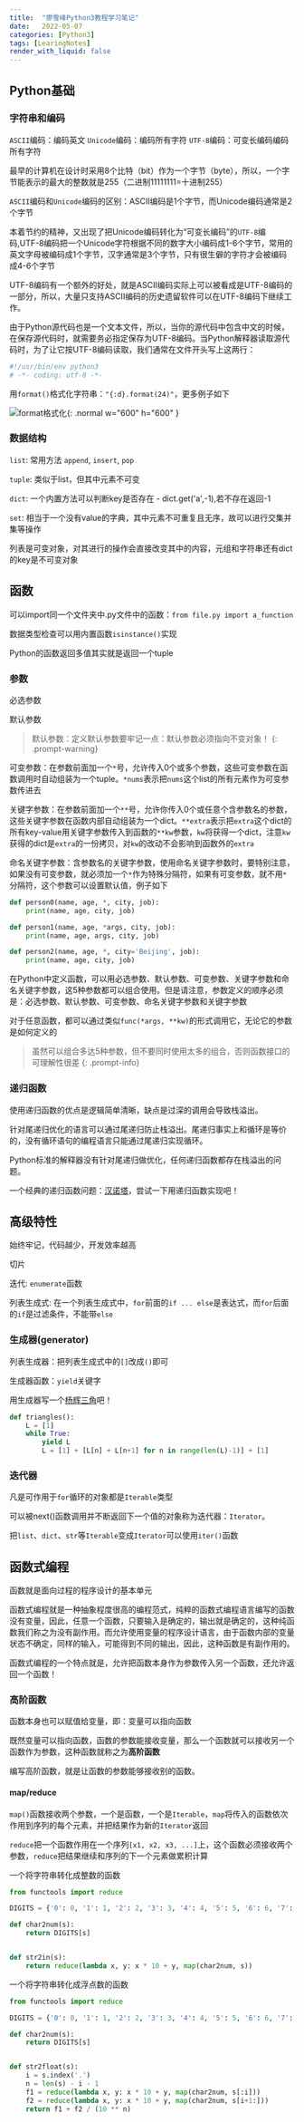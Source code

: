 ```yaml
---
title:  "廖雪峰Python3教程学习笔记"
date:   2022-05-07
categories: [Python3]
tags: [LearingNotes]
render_with_liquid: false
---
```


## Python基础

### 字符串和编码
`ASCII`编码：编码英文
`Unicode`编码：编码所有字符
`UTF-8`编码：可变长编码编码所有字符

最早的计算机在设计时采用8个比特（bit）作为一个字节（byte），所以，一个字节能表示的最大的整数就是255（二进制11111111=十进制255）

`ASCII`编码和`Unicode`编码的区别：ASCII编码是1个字节，而Unicode编码通常是2个字节

本着节约的精神，又出现了把Unicode编码转化为“可变长编码”的`UTF-8`编码,UTF-8编码把一个Unicode字符根据不同的数字大小编码成1-6个字节，常用的英文字母被编码成1个字节，汉字通常是3个字节，只有很生僻的字符才会被编码成4-6个字节

UTF-8编码有一个额外的好处，就是ASCII编码实际上可以被看成是UTF-8编码的一部分，所以，大量只支持ASCII编码的历史遗留软件可以在UTF-8编码下继续工作。

由于Python源代码也是一个文本文件，所以，当你的源代码中包含中文的时候，在保存源代码时，就需要务必指定保存为UTF-8编码。当Python解释器读取源代码时，为了让它按UTF-8编码读取，我们通常在文件开头写上这两行：

```python
#!/usr/bin/env python3
# -*- coding: utf-8 -*-
```

用`format()`格式化字符串：`"{:d}.format(24)"`，更多例子如下

![format格式化](../../assets/img/format.png){: .normal w="600" h="600" }

### 数据结构
`list`: 常用方法 `append`, `insert`, `pop`

`tuple`: 类似于list，但其中元素不可变

`dict`: 一个内置方法可以判断key是否存在 - dict.get('a',-1),若不存在返回-1

`set`: 相当于一个没有value的字典，其中元素不可重复且无序，故可以进行交集并集等操作

列表是可变对象，对其进行的操作会直接改变其中的内容，元组和字符串还有dict的key是不可变对象

## 函数
可以import同一个文件夹中.py文件中的函数：`from file.py import a_function`

数据类型检查可以用内置函数`isinstance()`实现

Python的函数返回多值其实就是返回一个tuple

### 参数
必选参数

默认参数
> 默认参数：定义默认参数要牢记一点：默认参数必须指向不变对象！
{: .prompt-warning}

可变参数：在参数前面加一个`*`号，允许传入0个或多个参数，这些可变参数在函数调用时自动组装为一个tuple。`*nums`表示把`nums`这个list的所有元素作为可变参数传进去

关键字参数：在参数前面加一个`**`号，允许你传入0个或任意个含参数名的参数，这些关键字参数在函数内部自动组装为一个dict。`**extra`表示把`extra`这个dict的所有key-value用关键字参数传入到函数的`**kw`参数，`kw`将获得一个dict，注意`kw`获得的dict是`extra`的一份拷贝，对`kw`的改动不会影响到函数外的`extra`

命名关键字参数：含参数名的关键字参数，使用命名关键字参数时，要特别注意，如果没有可变参数，就必须加一个`*`作为特殊分隔符，如果有可变参数，就不用`*`分隔符，这个参数可以设置默认值，例子如下
```python
def person0(name, age, *, city, job):
    print(name, age, city, job)

def person1(name, age, *args, city, job):
    print(name, age, args, city, job)

def person2(name, age, *, city='Beijing', job):
    print(name, age, city, job)
```

在Python中定义函数，可以用必选参数、默认参数、可变参数、关键字参数和命名关键字参数，这5种参数都可以组合使用。但是请注意，参数定义的顺序必须是：必选参数、默认参数、可变参数、命名关键字参数和关键字参数

对于任意函数，都可以通过类似`func(*args, **kw)`的形式调用它，无论它的参数是如何定义的
> 虽然可以组合多达5种参数，但不要同时使用太多的组合，否则函数接口的可理解性很差
{: .prompt-info}

### 递归函数

使用递归函数的优点是逻辑简单清晰，缺点是过深的调用会导致栈溢出。

针对尾递归优化的语言可以通过尾递归防止栈溢出。尾递归事实上和循环是等价的，没有循环语句的编程语言只能通过尾递归实现循环。

Python标准的解释器没有针对尾递归做优化，任何递归函数都存在栈溢出的问题。

一个经典的递归函数问题：[汉诺塔](https://baike.baidu.com/item/%E6%B1%89%E8%AF%BA%E5%A1%94/3468295)，尝试一下用递归函数实现吧！

## 高级特性
始终牢记，代码越少，开发效率越高

切片

迭代: `enumerate`函数

列表生成式: 在一个列表生成式中，`for`前面的`if ... else`是表达式，而`for`后面的`if`是过滤条件，不能带`else`

### 生成器(generator)
列表生成器：把列表生成式中的`[]`改成`()`即可

生成器函数：`yield`关键字

用生成器写一个[杨辉三角](http://baike.baidu.com/view/7804.htm)吧！

```python
def triangles():
	L = [1]
	while True:
		yield L
		L = [1] + [L[n] + L[n+1] for n in range(len(L)-1)] + [1]
```

### 迭代器
凡是可作用于`for`循环的对象都是`Iterable`类型

可以被next()函数调用并不断返回下一个值的对象称为迭代器：`Iterator`。

把`list`、`dict`、`str`等`Iterable`变成`Iterator`可以使用`iter()`函数


## 函数式编程
函数就是面向过程的程序设计的基本单元

函数式编程就是一种抽象程度很高的编程范式，纯粹的函数式编程语言编写的函数没有变量，因此，任意一个函数，只要输入是确定的，输出就是确定的，这种纯函数我们称之为没有副作用。而允许使用变量的程序设计语言，由于函数内部的变量状态不确定，同样的输入，可能得到不同的输出，因此，这种函数是有副作用的。

函数式编程的一个特点就是，允许把函数本身作为参数传入另一个函数，还允许返回一个函数！

### 高阶函数
函数本身也可以赋值给变量，即：变量可以指向函数

既然变量可以指向函数，函数的参数能接收变量，那么一个函数就可以接收另一个函数作为参数，这种函数就称之为**高阶函数**

编写高阶函数，就是让函数的参数能够接收别的函数。

#### map/reduce
`map()`函数接收两个参数，一个是函数，一个是`Iterable`，`map`将传入的函数依次作用到序列的每个元素，并把结果作为新的`Iterator`返回

`reduce`把一个函数作用在一个序列`[x1, x2, x3, ...]`上，这个函数必须接收两个参数，`reduce`把结果继续和序列的下一个元素做累积计算

一个将字符串转化成整数的函数
```python
from functools import reduce

DIGITS = {'0': 0, '1': 1, '2': 2, '3': 3, '4': 4, '5': 5, '6': 6, '7': 7, '8': 8, '9': 9}

def char2num(s):
	return DIGITS[s]


def str2in(s):
	return reduce(lambda x, y: x * 10 + y, map(char2num, s))
```

一个将字符串转化成浮点数的函数
```python
from functools import reduce

DIGITS = {'0': 0, '1': 1, '2': 2, '3': 3, '4': 4, '5': 5, '6': 6, '7': 7, '8': 8, '9': 9}

def char2num(s):
	return DIGITS[s]


def str2float(s):
	i = s.index('.')
	n = len(s) - i - 1
	f1 = reduce(lambda x, y: x * 10 + y, map(char2num, s[:i]))
	f2 = reduce(lambda x, y: x * 10 + y, map(char2num, s[i+1:]))
	return f1 + f2 / (10 ** n)
```